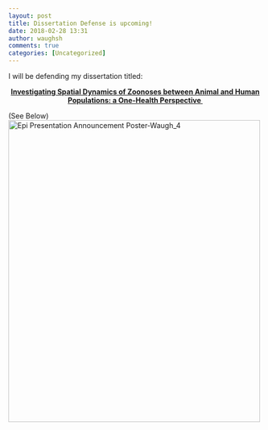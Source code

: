```yaml
---
layout: post
title: Dissertation Defense is upcoming!
date: 2018-02-28 13:31
author: waughsh
comments: true
categories: [Uncategorized]
---
```

<link rel="stylesheet" href="https://unpkg.com/leaflet/dist/leaflet.css" />
<script src="https://unpkg.com/leaflet/dist/leaflet.js"></script>

I will be defending my dissertation titled:
<p style="text-align:center;"><span style="text-decoration:underline;"><strong>Investigating Spatial Dynamics of Zoonoses between Animal and Human Populations: a </strong></span><span style="text-decoration:underline;"><strong>One-Health Perspective </strong></span></p>
(See Below)

<img class="alignnone size-full wp-image-198" src="https://waughsh.files.wordpress.com/2018/02/epi-presentation-announcement-poster-waugh_4.png" alt="Epi Presentation Announcement Poster-Waugh_4" width="500" height="600" />


<div id="map" style="height: 400px;"></div>

<script>
  var map = L.map('map').setView([37.8, -96], 4); // Set initial view and zoom
  L.tileLayer('https://{s}.tile.openstreetmap.org/{z}/{x}/{y}.png', {
    attribution: '&copy; <a href="https://www.openstreetmap.org/copyright">OpenStreetMap</a> contributors'
  }).addTo(map);

  fetch('https://waughr.us/images/locations.geojson') // Fetch the GeoJSON data
    .then(response => response.json())
    .then(data => {
      L.geoJSON(data, {
        onEachFeature: function (feature, layer) {
          if (feature.properties && feature.properties.name) {
            layer.bindPopup("<b>" + feature.properties.name + "</b><br>" + feature.properties.description);
          }
        }
      }).addTo(map);
    });
</script>
